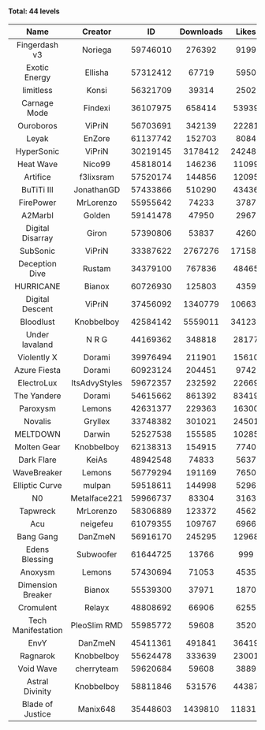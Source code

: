 #### Total: 44 levels

| Name | Creator | ID | Downloads | Likes |
|:---:|:---:|:---:|:---:|:---:|
| Fingerdash v3 | Noriega | 59746010 | 276392 | 9199
| Exotic Energy | Ellisha | 57312412 | 67719 | 5950
| limitless | Konsi | 56321709 | 39314 | 2502
| Carnage Mode | Findexi | 36107975 | 658414 | 53939
| Ouroboros | ViPriN | 56703691 | 342139 | 22281
| Leyak | EnZore | 61137742 | 152703 | 8084
| HyperSonic | ViPriN | 30219145 | 3178412 | 242480
| Heat Wave | Nico99 | 45818014 | 146236 | 11099
| Artifice | f3lixsram | 57520174 | 144856 | 12095
| BuTiTi III | JonathanGD | 57433866 | 510290 | 43436
| FirePower | MrLorenzo | 55955642 | 74233 | 3787
| A2Marbl | Golden | 59141478 | 47950 | 2967
| Digital Disarray | Giron | 57390806 | 53837 | 4260
| SubSonic | ViPriN | 33387622 | 2767276 | 171588
| Deception Dive | Rustam | 34379100 | 767836 | 48465
| HURRICANE | Bianox | 60726930 | 125803 | 4359
| Digital Descent | ViPriN | 37456092 | 1340779 | 106638
| Bloodlust | Knobbelboy | 42584142 | 5559011 | 341237
| Under lavaland | N R G | 44169362 | 348818 | 28177
| Violently X | Dorami | 39976494 | 211901 | 15610
| Azure Fiesta | Dorami | 60923124 | 204451 | 9742
| ElectroLux | ItsAdvyStyles | 59672357 | 232592 | 22669
| The Yandere | Dorami | 54615662 | 861392 | 83419
| Paroxysm | Lemons | 42631377 | 229363 | 16300
| Novalis | Gryllex | 33748382 | 301021 | 24501
| MELTDOWN | Darwin | 52527538 | 155585 | 10285
| Molten Gear | Knobbelboy | 62138313 | 154915 | 7740
| Dark Flare | KeiAs | 48942548 | 74833 | 5637
| WaveBreaker | Lemons | 56779294 | 191169 | 7650
| Elliptic Curve | mulpan | 59518611 | 144998 | 5296
| N0 | Metalface221 | 59966737 | 83304 | 3163
| Tapwreck | MrLorenzo | 58306889 | 123372 | 4562
| Acu | neigefeu | 61079355 | 109767 | 6966
| Bang Gang | DanZmeN | 56916170 | 245295 | 12968
| Edens Blessing | Subwoofer | 61644725 | 13766 | 999
| Anoxysm | Lemons | 57430694 | 71053 | 4535
| Dimension Breaker | Bianox | 55539300 | 37971 | 1870
| Cromulent | Relayx | 48808692 | 66906 | 6255
| Tech Manifestation | PleoSlim RMD | 55985772 | 59608 | 3520
| EnvY | DanZmeN | 45411361 | 491841 | 36419
| Ragnarok | Knobbelboy | 55624478 | 333639 | 23001
| Void Wave | cherryteam | 59620684 | 59608 | 3889
| Astral Divinity | Knobbelboy | 58811846 | 531576 | 44387
| Blade of Justice | Manix648 | 35448603 | 1439810 | 118319
